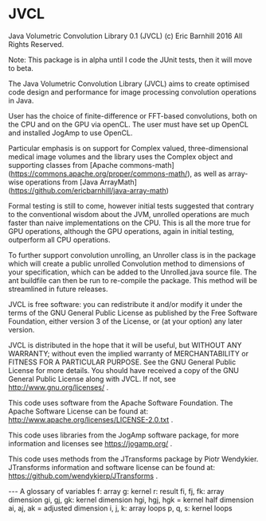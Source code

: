 # JVCL

Java Volumetric Convolution Library 0.1 (JVCL) (c) Eric Barnhill 2016 All Rights Reserved.

Note: This package is in alpha until I code the JUnit tests, then it will move to beta.

The Java Volumetric Convolution Library (JVCL) aims to create optimised code design and performance for image processing convolution operations in Java.

User has the choice of finite-difference or FFT-based convolutions, both on the CPU and on the GPU via openCL. The user must have set up OpenCL and installed JogAmp to use OpenCL.

Particular emphasis is on support for Complex valued, three-dimensional medical image volumes and the library uses the Complex object and supporting classes from [Apache commons-math] (https://commons.apache.org/proper/commons-math/), as well as array-wise operations from [Java ArrayMath] (https://github.com/ericbarnhill/java-array-math)

Formal testing is still to come, however initial tests suggested that contrary to the conventional wisdom about the JVM, unrolled operations are much faster than naive implementations on the CPU. This is all the more true for GPU operations, although the GPU operations, again in initial testing, outperform all CPU operations. 

To further support convolution unrolling, an Unroller class is in the package which will create a public unrolled Convolution method to dimensions of your specification, which can be added to the Unrolled.java source file. The ant buildfile can then be run to re-compile the package. This method will be streamlined in future releases.

JVCL is free software: you can redistribute it and/or modify it under the terms of the GNU General Public License as published by the Free Software Foundation, either version 3 of the License, or (at your option) any later version.
  
JVCL is distributed in the hope that it will be useful, but WITHOUT ANY WARRANTY; without even the implied warranty of MERCHANTABILITY or FITNESS FOR A PARTICULAR PURPOSE. See the GNU General Public License for more details. You should have received a copy of the GNU General Public License along with JVCL.  If not, see http://www.gnu.org/licenses/ .
 
This code uses software from the Apache Software Foundation. The Apache Software License can be found at: http://www.apache.org/licenses/LICENSE-2.0.txt .

This code uses libraries from the JogAmp software package, for more information and licenses see https://jogamp.org/ .

This code uses methods from the JTransforms package by Piotr Wendykier. JTransforms information and software license can be found at: https://github.com/wendykierp/JTransforms .



--- A glossary of variables
f: array
g: kernel
r: result
fi, fj, fk: array dimension
gi, gj, gk: kernel dimension
hgi, hgj, hgk = kernel half dimension
ai, aj, ak = adjusted dimension
i, j, k: array loops
p, q, s: kernel loops



